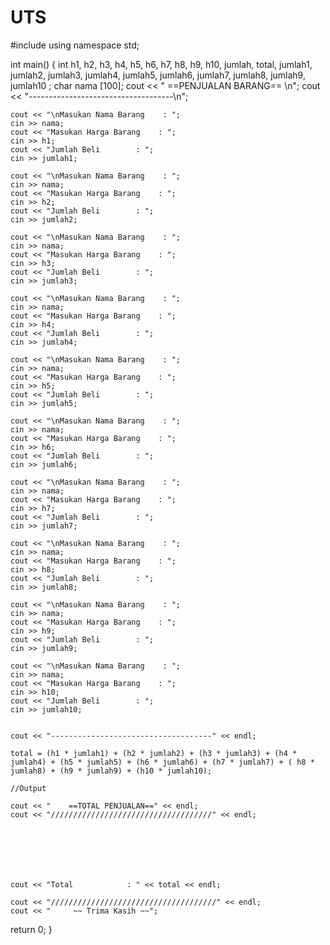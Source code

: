 # UTS
#include <iostream>
using namespace std;

int main()
{
    int h1, h2, h3, h4, h5, h6, h7, h8, h9, h10, jumlah, total, jumlah1, jumlah2, jumlah3, jumlah4, jumlah5, jumlah6, jumlah7, jumlah8, jumlah9, jumlah10 ;
    char nama [100];
    cout << "   ==PENJUALAN BARANG== \n";
    cout << "------------------------------------\n";
    
    
    cout << "\nMasukan Nama Barang    : ";
    cin >> nama;
    cout << "Masukan Harga Barang    : ";
    cin >> h1;
    cout << "Jumlah Beli        : ";
    cin >> jumlah1;
    
    cout << "\nMasukan Nama Barang    : ";
    cin >> nama;
    cout << "Masukan Harga Barang    : ";
    cin >> h2;
    cout << "Jumlah Beli        : ";
    cin >> jumlah2;
    
    cout << "\nMasukan Nama Barang    : ";
    cin >> nama;
    cout << "Masukan Harga Barang    : ";
    cin >> h3;
    cout << "Jumlah Beli        : ";
    cin >> jumlah3;
    
    cout << "\nMasukan Nama Barang    : ";
    cin >> nama;
    cout << "Masukan Harga Barang    : ";
    cin >> h4;
    cout << "Jumlah Beli        : ";
    cin >> jumlah4;
    
    cout << "\nMasukan Nama Barang    : ";
    cin >> nama;
    cout << "Masukan Harga Barang    : ";
    cin >> h5;
    cout << "Jumlah Beli        : ";
    cin >> jumlah5;
    
    cout << "\nMasukan Nama Barang    : ";
    cin >> nama;
    cout << "Masukan Harga Barang    : ";
    cin >> h6;
    cout << "Jumlah Beli        : ";
    cin >> jumlah6;
    
    cout << "\nMasukan Nama Barang    : ";
    cin >> nama;
    cout << "Masukan Harga Barang    : ";
    cin >> h7;
    cout << "Jumlah Beli        : ";
    cin >> jumlah7;
    
    cout << "\nMasukan Nama Barang    : ";
    cin >> nama;
    cout << "Masukan Harga Barang    : ";
    cin >> h8;
    cout << "Jumlah Beli        : ";
    cin >> jumlah8;
    
    cout << "\nMasukan Nama Barang    : ";
    cin >> nama;
    cout << "Masukan Harga Barang    : ";
    cin >> h9;
    cout << "Jumlah Beli        : ";
    cin >> jumlah9;
    
    cout << "\nMasukan Nama Barang    : ";
    cin >> nama;
    cout << "Masukan Harga Barang    : ";
    cin >> h10;
    cout << "Jumlah Beli        : ";
    cin >> jumlah10;
    
    
    cout << "------------------------------------" << endl;
    
    total = (h1 * jumlah1) + (h2 * jumlah2) + (h3 * jumlah3) + (h4 * jumlah4) + (h5 * jumlah5) + (h6 * jumlah6) + (h7 * jumlah7) + ( h8 * jumlah8) + (h9 * jumlah9) + (h10 * jumlah10);
    
    //Output
    
    cout << "    ==TOTAL PENJUALAN==" << endl;
    cout << "////////////////////////////////////" << endl;
    
    
    
   
    
  
    
    cout << "Total            : " << total << endl;
    
    cout << "/////////////////////////////////////" << endl;
    cout << "     ~~ Trima Kasih ~~";
   return 0;
}
